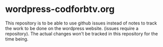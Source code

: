 # wordpress-codforbtv.org
This repository is to be able to use github issues instead of notes to track the work to be done on the wordpress website. (issues require a repository). The actual changes won't be tracked in this repository for the time being.
